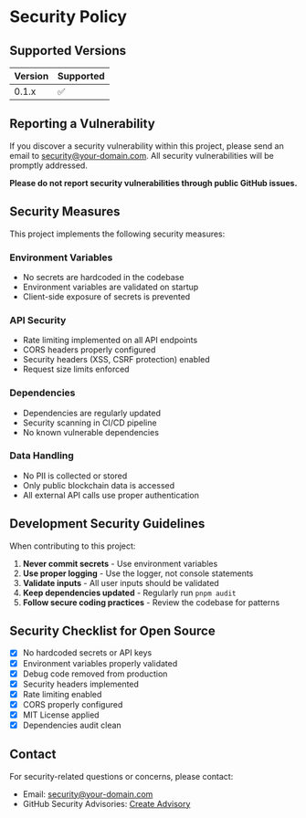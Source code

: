 # Security Policy

## Supported Versions

| Version | Supported          |
| ------- | ------------------ |
| 0.1.x   | :white_check_mark: |

## Reporting a Vulnerability

If you discover a security vulnerability within this project, please send an email to [security@your-domain.com](mailto:security@your-domain.com). All security vulnerabilities will be promptly addressed.

**Please do not report security vulnerabilities through public GitHub issues.**

## Security Measures

This project implements the following security measures:

### Environment Variables
- No secrets are hardcoded in the codebase
- Environment variables are validated on startup
- Client-side exposure of secrets is prevented

### API Security
- Rate limiting implemented on all API endpoints
- CORS headers properly configured
- Security headers (XSS, CSRF protection) enabled
- Request size limits enforced

### Dependencies
- Dependencies are regularly updated
- Security scanning in CI/CD pipeline
- No known vulnerable dependencies

### Data Handling
- No PII is collected or stored
- Only public blockchain data is accessed
- All external API calls use proper authentication

## Development Security Guidelines

When contributing to this project:

1. **Never commit secrets** - Use environment variables
2. **Use proper logging** - Use the logger, not console statements
3. **Validate inputs** - All user inputs should be validated
4. **Keep dependencies updated** - Regularly run `pnpm audit`
5. **Follow secure coding practices** - Review the codebase for patterns

## Security Checklist for Open Source

- [x] No hardcoded secrets or API keys
- [x] Environment variables properly validated
- [x] Debug code removed from production
- [x] Security headers implemented
- [x] Rate limiting enabled
- [x] CORS properly configured
- [x] MIT License applied
- [x] Dependencies audit clean

## Contact

For security-related questions or concerns, please contact:
- Email: security@your-domain.com
- GitHub Security Advisories: [Create Advisory](https://github.com/yourusername/on-aptos/security/advisories/new)